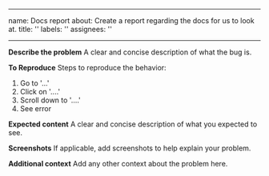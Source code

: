 ______________________________________________________________________

name: Docs report about: Create a report regarding the docs for us to look at.
title: '' labels: '' assignees: ''

______________________________________________________________________

**Describe the problem** A clear and concise description of what the bug is.

**To Reproduce** Steps to reproduce the behavior:

1. Go to '...'
1. Click on '....'
1. Scroll down to '....'
1. See error

**Expected content** A clear and concise description of what you expected to
see.

**Screenshots** If applicable, add screenshots to help explain your problem.

**Additional context** Add any other context about the problem here.
